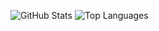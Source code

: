 ![GitHub Stats](https://github-readme-stats.vercel.app/api?username=francis-ik&show_icons=true&theme=radical)
![Top Languages](https://github-readme-stats.vercel.app/api/top-langs/?username=francis-ik&layout=compact&theme=radical)
